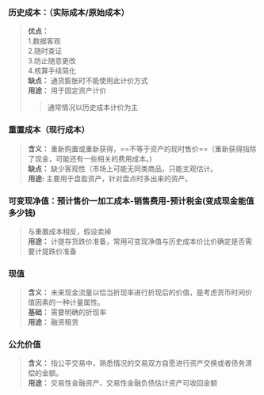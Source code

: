 ### 历史成本：（实际成本/原始成本）
> **优点：**<br>
> 1.数据客观<br>
> 2.随时查证<br>
> 3.防止随意更改<br>
> 4.核算手续简化<br>
> **缺点：** 通货膨胀时不能使用此计价方式<br>
> **用途：** 用于固定资产计价
>> 通常情况以历史成本计价为主

### 重置成本（现行成本）
> **含义：** 重新购置或重新获得，==不等于资产的现时售价==（重新获得指除了现金，可能还有一些相关的费用成本。)<br>
> **缺点：** 缺少客观性（市场上可能无同类商品，只能主观估计。<br>
>**用途:** 主要用于盘盈资产，针对盘点时多出来的资产。<br>
### 可变现净值：预计售价一加工成本-销售费用-预计税金(变成现金能值多少钱)
>与重置成本相反，假设卖掉<br>
>**用途：** 计提存货跌价准备，常用可变现净值与历史成本价比价确定是否需要计提跌价准备
### 现值
> **含义：** 未来现金流量以恰当折现率进行折现后的价值，是考虑货币时间价值因素的一种计量属性。<br>
>**基础：** 需要明确的折现率<br>
>**用途：** 融资租赁
### 公允价值
>**含义：** 指公平交易中，熟悉情况的交易双方自愿进行资产交换或者债务清偿的金额。<br>
>**用途：** 交易性金融资产、交易性金融负债估计资产可收回金额
